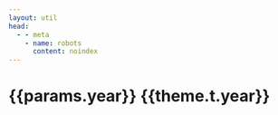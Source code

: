 ```yaml
---
layout: util
head:
  - - meta
    - name: robots
      content: noindex
---
```


<script setup>
import { useData } from 'vitepress'
import MonthsOfYear from 'vitepress-sls-blog-tmpl/MonthsOfYear.vue'
import { data } from '../../loadPosts.data.js'
import { PROPS } from "../../../.vitepress/props.js";

const { theme, params } = useData()
</script>

# {{params.year}} {{theme.t.year}}

<MonthsOfYear 
  :allPosts="data.posts"
  :year="params.year"
  :curPage="params.page"
  :perPage="PROPS.perPage"
  :paginationMaxItems="theme.paginationMaxItems"
/>
